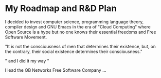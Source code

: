 # My Roadmap and R&D Plan

I decided to invest computer science, programming language theory, compiler design and GNU Emacs in the era of "Cloud Computing" where Open Source is a hype but no one knows their essential freedoms and Free Software Movement. 

"It is not the consciousness of men that determines their existence, but, on the contrary, their social existence determines their consciousness."

" and I did it my way "

I lead the QB Networks Free Software Company ...
